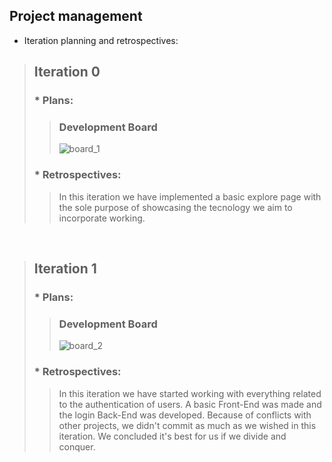 
## Project management


* Iteration planning and retrospectives:

> ## Iteration 0
>
> ### * Plans:
>
>   > ### Development Board
>   >
>   >![board_1](https://user-images.githubusercontent.com/114760605/225951074-92295b50-21a7-4be9-9789-a7fb0249cdf9.PNG)
>
> ### * Retrospectives: 
>
>  > In this iteration we have implemented a basic explore page with the sole purpose of showcasing the tecnology we aim to incorporate working. <br>
>

<br>


> ## Iteration 1
>
> ### * Plans:
>
>   > ### Development Board
>   >
>   >![board_2](https://user-images.githubusercontent.com/92693155/232316414-02a1bbd3-e0e4-4c8b-a4de-8620c98b735c.png)
>
> ### * Retrospectives: 
>
>  > In this iteration we have started working with everything related to the authentication of users. A basic Front-End was made and the login Back-End was developed. Because of conflicts with other projects, we didn't commit as much as we wished in this iteration. We concluded it's best for us if we divide and conquer.  <br>
>

<br>









